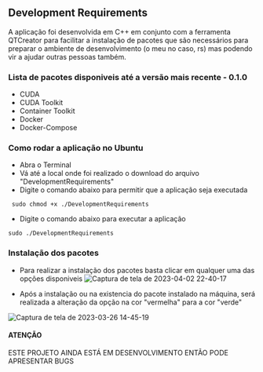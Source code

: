 ## Development Requirements

A aplicação foi desenvolvida em C++ em conjunto com a ferramenta QTCreator para facilitar a instalação de pacotes que são necessários para preparar o ambiente de desenvolvimento (o meu no caso, rs) mas podendo vir a ajudar outras pessoas também.

### Lista de pacotes disponiveis até a versão mais recente - 0.1.0
- CUDA
- CUDA Toolkit
- Container Toolkit
- Docker
- Docker-Compose

### Como rodar a aplicação no Ubuntu

- Abra o Terminal
- Vá até a local onde foi realizado o download do arquivo "DevelopmentRequirements"
- Digite o comando abaixo para permitir que a aplicação seja executada
```
 sudo chmod +x ./DevelopmentRequirements 
```

- Digite o comando abaixo para executar a aplicação

```
sudo ./DevelopmentRequirements
```

### Instalação dos pacotes 
- Para realizar a instalação dos pacotes basta clicar em qualquer uma das opções disponiveis 
![Captura de tela de 2023-04-02 22-40-17](https://user-images.githubusercontent.com/55367917/229393113-24607219-691b-4120-9ba7-c933bdaaa189.png)

- Após a instalação ou na existencia do pacote instalado na máquina, será realizada a alteração da opção na cor "vermelha" para a cor "verde"

![Captura de tela de 2023-03-26 14-45-19](https://user-images.githubusercontent.com/55367917/227794878-9ccc8ce4-2d8c-4911-809c-7f0885e18e8e.png)


#### ATENÇÃO
ESTE PROJETO AINDA ESTÁ EM DESENVOLVIMENTO ENTÃO PODE APRESENTAR BUGS
